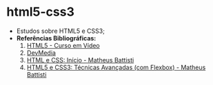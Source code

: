 # html5-css3
* Estudos sobre HTML5 e CSS3;
* **Referências Bibliográficas:**
  1. [HTML5 - Curso em Vídeo](https://www.cursoemvideo.com/curso/html5/)
  2. [DevMedia](https://www.devmedia.com.br/)
  3. [HTML e CSS: Início - Matheus Battisti](https://www.udemy.com/course/html-e-css-o-inicio/)
  4. [HTML5 e CSS3: Técnicas Avançadas (com Flexbox) - Matheus Battisti](https://www.udemy.com/course/html5-e-css3-tecnicas-avancadas-com-flexbox-e-3-projetos/)
